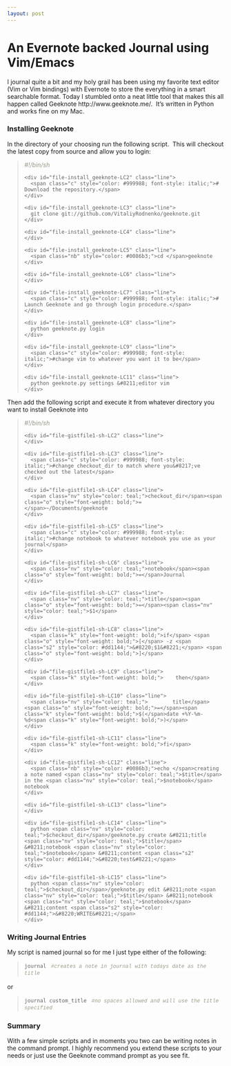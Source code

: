 ```yaml
---
layout: post
---
```

<h1>An Evernote backed Journal using Vim/Emacs</h1>
I journal quite a bit and my holy grail has been using my favorite text editor (Vim or Vim bindings) with Evernote to store the everything in a smart searchable format. Today I stumbled onto a neat little tool that makes this all happen called Geeknote http://www.geeknote.me/.  It&#8217;s written in Python and works fine on my Mac.

### Installing Geeknote

<div>
  In the directory of your choosing run the following script.  This will checkout the latest copy from source and allow you to login:
</div>

<div>
  <blockquote>
    <div id="file-install_geeknote-LC1" class="line">
      <span class="c" style="color: #999988; font-style: italic;">#!/bin/sh</span>
    </div>
    
    <div id="file-install_geeknote-LC2" class="line">
      <span class="c" style="color: #999988; font-style: italic;"># Download the repository.</span>
    </div>
    
    <div id="file-install_geeknote-LC3" class="line">
      git clone git://github.com/VitaliyRodnenko/geeknote.git
    </div>
    
    <div id="file-install_geeknote-LC4" class="line">
    </div>
    
    <div id="file-install_geeknote-LC5" class="line">
      <span class="nb" style="color: #0086b3;">cd </span>geeknote
    </div>
    
    <div id="file-install_geeknote-LC6" class="line">
    </div>
    
    <div id="file-install_geeknote-LC7" class="line">
      <span class="c" style="color: #999988; font-style: italic;"># Launch Geeknote and go through login procedure.</span>
    </div>
    
    <div id="file-install_geeknote-LC8" class="line">
      python geeknote.py login
    </div>
    
    <div id="file-install_geeknote-LC9" class="line">
      <span class="c" style="color: #999988; font-style: italic;">#change vim to whatever you want it to be</span>
    </div>
    
    <div id="file-install_geeknote-LC11" class="line">
      python geeknote.py settings &#8211;editor vim
    </div>
  </blockquote>
</div>

<div>
</div>

<div>
  Then add the following script and execute it from whatever directory you want to install Geeknote into
</div>

<div>
  <blockquote>
    <div id="file-gistfile1-sh-LC1" class="line">
      <span class="c" style="color: #999988; font-style: italic;">#!/bin/sh</span>
    </div>
    
    <div id="file-gistfile1-sh-LC2" class="line">
    </div>
    
    <div id="file-gistfile1-sh-LC3" class="line">
      <span class="c" style="color: #999988; font-style: italic;">#change checkout_dir to match where you&#8217;ve checked out the latest</span>
    </div>
    
    <div id="file-gistfile1-sh-LC4" class="line">
      <span class="nv" style="color: teal;">checkout_dir</span><span class="o" style="font-weight: bold;">=</span>~/Documents/geeknote
    </div>
    
    <div id="file-gistfile1-sh-LC5" class="line">
      <span class="c" style="color: #999988; font-style: italic;">#change notebook to whatever notebook you use as your journal</span>
    </div>
    
    <div id="file-gistfile1-sh-LC6" class="line">
      <span class="nv" style="color: teal;">notebook</span><span class="o" style="font-weight: bold;">=</span>Journal
    </div>
    
    <div id="file-gistfile1-sh-LC7" class="line">
      <span class="nv" style="color: teal;">title</span><span class="o" style="font-weight: bold;">=</span><span class="nv" style="color: teal;">$1</span>
    </div>
    
    <div id="file-gistfile1-sh-LC8" class="line">
      <span class="k" style="font-weight: bold;">if</span> <span class="o" style="font-weight: bold;">[</span> -z <span class="s2" style="color: #dd1144;">&#8220;$1&#8221;</span> <span class="o" style="font-weight: bold;">]</span>
    </div>
    
    <div id="file-gistfile1-sh-LC9" class="line">
      <span class="k" style="font-weight: bold;">    then</span>
    </div>
    
    <div id="file-gistfile1-sh-LC10" class="line">
      <span class="nv" style="color: teal;">        title</span><span class="o" style="font-weight: bold;">=</span><span class="k" style="font-weight: bold;">$(</span>date +%Y-%m-%d<span class="k" style="font-weight: bold;">)</span>
    </div>
    
    <div id="file-gistfile1-sh-LC11" class="line">
      <span class="k" style="font-weight: bold;">fi</span>
    </div>
    
    <div id="file-gistfile1-sh-LC12" class="line">
      <span class="nb" style="color: #0086b3;">echo </span>creating a note named <span class="nv" style="color: teal;">$title</span> in the <span class="nv" style="color: teal;">$notebook</span> notebook
    </div>
    
    <div id="file-gistfile1-sh-LC13" class="line">
    </div>
    
    <div id="file-gistfile1-sh-LC14" class="line">
      python <span class="nv" style="color: teal;">$checkout_dir</span>/geeknote.py create &#8211;title <span class="nv" style="color: teal;">$title</span> &#8211;notebook <span class="nv" style="color: teal;">$notebook</span> &#8211;content <span class="s2" style="color: #dd1144;">&#8220;test&#8221;</span>
    </div>
    
    <div id="file-gistfile1-sh-LC15" class="line">
      python <span class="nv" style="color: teal;">$checkout_dir</span>/geeknote.py edit &#8211;note <span class="nv" style="color: teal;">$title</span> &#8211;notebook <span class="nv" style="color: teal;">$notebook</span> &#8211;content <span class="s2" style="color: #dd1144;">&#8220;WRITE&#8221;</span>
    </div>
  </blockquote>
</div>

<div>
  <h3>
    Writing Journal Entries
  </h3>
  
  <div>
    My script is named journal so for me I just type either of the following:
  </div>
  
  <blockquote>
    <div>
      <span style="background-color: white; font-family: monospace; font-size: 12px; line-height: 16px; white-space: pre;">journal </span> <span style="background-color: white; color: #999988; font-family: Consolas, 'Liberation Mono', Courier, monospace; font-size: 12px; font-style: italic; line-height: 16px;">#creates a note in journal with todays date as the title</span>
    </div>
  </blockquote>
  
  <div>
    or
  </div>
  
  <blockquote>
    <div>
      <span style="background-color: white; font-family: monospace; font-size: 12px; line-height: 16px; white-space: pre;">journal custom_title </span> <span style="background-color: white; color: #999988; font-family: Consolas, 'Liberation Mono', Courier, monospace; font-size: 12px; font-style: italic; line-height: 16px;">#no spaces allowed and will use the title specified</span>
    </div>
  </blockquote>
  
  <div>
  </div>
  
  <h3>
    Summary
  </h3>
  
  <div>
    With a few simple scripts and in moments you two can be writing notes in the command prompt. I highly recommend you extend these scripts to your needs or just use the Geeknote command prompt as you see fit.  <span style="background-color: white; font-family: Consolas, 'Liberation Mono', Courier, monospace; font-size: 12px; line-height: 16px;"> </span>
  </div>
  
  <p>
    &nbsp;
  </p>
</div>
